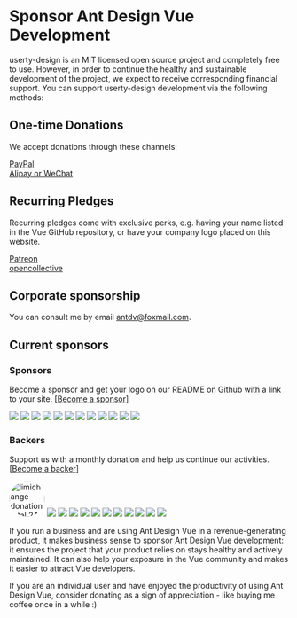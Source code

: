 # Sponsor Ant Design Vue Development

userty-design is an MIT licensed open source project and completely free to use. However, in order to continue the healthy and sustainable development of the project, we expect to receive corresponding financial support. You can support userty-design development via the following methods:

## One-time Donations

We accept donations through these channels:

<div>
<a href="https://www.paypal.me/tangjinzhou" target="_blank">PayPal</a>
<br/>
<a href="https://qn.antdv.com/alipay-and-wechat.png" target="_blank">Alipay or WeChat</a>
</div>

## Recurring Pledges

Recurring pledges come with exclusive perks, e.g. having your name listed in the Vue GitHub repository, or have your company logo placed on this website.

<div>
<a href="https://www.patreon.com/tangjinzhou" target="_blank">Patreon</a>
<br/>
<a href="https://opencollective.com/userty-design" target="_blank">opencollective</a>
</div>

## Corporate sponsorship

You can consult me by email [antdv@foxmail.com](antdv@foxmail.com).

## Current sponsors

### Sponsors

Become a sponsor and get your logo on our README on Github with a link to your site. [[Become a sponsor](https://opencollective.com/userty-design#sponsor)]

<div>
<a href="http://www.powerproject.com.cn/" target="_blank"><img src="http://www.powerproject.com.cn/wp-content/uploads/2019/08/2019080215041192.png"></a>
<a href="https://opencollective.com/userty-design/sponsor/0/website" target="_blank"><img src="https://opencollective.com/userty-design/sponsor/0/avatar.svg"></a>
<a href="https://opencollective.com/userty-design/sponsor/1/website" target="_blank"><img src="https://opencollective.com/userty-design/sponsor/1/avatar.svg"></a>
<a href="https://opencollective.com/userty-design/sponsor/2/website" target="_blank"><img src="https://opencollective.com/userty-design/sponsor/2/avatar.svg"></a>
<a href="https://opencollective.com/userty-design/sponsor/3/website" target="_blank"><img src="https://opencollective.com/userty-design/sponsor/3/avatar.svg"></a>
<a href="https://opencollective.com/userty-design/sponsor/4/website" target="_blank"><img src="https://opencollective.com/userty-design/sponsor/4/avatar.svg"></a>
<a href="https://opencollective.com/userty-design/sponsor/5/website" target="_blank"><img src="https://opencollective.com/userty-design/sponsor/5/avatar.svg"></a>
<a href="https://opencollective.com/userty-design/sponsor/6/website" target="_blank"><img src="https://opencollective.com/userty-design/sponsor/6/avatar.svg"></a>
<a href="https://opencollective.com/userty-design/sponsor/7/website" target="_blank"><img src="https://opencollective.com/userty-design/sponsor/7/avatar.svg"></a>
<a href="https://opencollective.com/userty-design/sponsor/8/website" target="_blank"><img src="https://opencollective.com/userty-design/sponsor/8/avatar.svg"></a>
<a href="https://opencollective.com/userty-design/sponsor/9/website" target="_blank"><img src="https://opencollective.com/userty-design/sponsor/9/avatar.svg"></a>
<a href="https://opencollective.com/userty-design/sponsor/10/website" target="_blank"><img src="https://opencollective.com/userty-design/sponsor/10/avatar.svg"></a>
</div>

### Backers

Support us with a monthly donation and help us continue our activities. [[Become a backer](https://opencollective.com/userty-design#backer)]

<div>
<a href="https://github.com/limichange" target="_blank"><img width="64" style="border-radius: 50%;" src="https://avatars0.githubusercontent.com/u/1947344?s=400&v=4" title="limichange donation total 24$ by qq from 2018.9"></a>
<a href="https://opencollective.com/userty-design/backer/0/website" target="_blank"><img src="https://opencollective.com/userty-design/backer/0/avatar.svg"></a>
<a href="https://opencollective.com/userty-design/backer/1/website" target="_blank"><img src="https://opencollective.com/userty-design/backer/1/avatar.svg"></a>
<a href="https://opencollective.com/userty-design/backer/2/website" target="_blank"><img src="https://opencollective.com/userty-design/backer/2/avatar.svg"></a>
<a href="https://opencollective.com/userty-design/backer/3/website" target="_blank"><img src="https://opencollective.com/userty-design/backer/3/avatar.svg"></a>
<a href="https://opencollective.com/userty-design/backer/4/website" target="_blank"><img src="https://opencollective.com/userty-design/backer/4/avatar.svg"></a>
<a href="https://opencollective.com/userty-design/backer/5/website" target="_blank"><img src="https://opencollective.com/userty-design/backer/5/avatar.svg"></a>
<a href="https://opencollective.com/userty-design/backer/6/website" target="_blank"><img src="https://opencollective.com/userty-design/backer/6/avatar.svg"></a>
<a href="https://opencollective.com/userty-design/backer/7/website" target="_blank"><img src="https://opencollective.com/userty-design/backer/7/avatar.svg"></a>
<a href="https://opencollective.com/userty-design/backer/8/website" target="_blank"><img src="https://opencollective.com/userty-design/backer/8/avatar.svg"></a>
<a href="https://opencollective.com/userty-design/backer/9/website" target="_blank"><img src="https://opencollective.com/userty-design/backer/9/avatar.svg"></a>
<a href="https://opencollective.com/userty-design/backer/10/website" target="_blank"><img src="https://opencollective.com/userty-design/backer/10/avatar.svg"></a>
</div>

If you run a business and are using Ant Design Vue in a revenue-generating product, it makes business sense to sponsor Ant Design Vue development: it ensures the project that your product relies on stays healthy and actively maintained. It can also help your exposure in the Vue community and makes it easier to attract Vue developers.

If you are an individual user and have enjoyed the productivity of using Ant Design Vue, consider donating as a sign of appreciation - like buying me coffee once in a while :)
